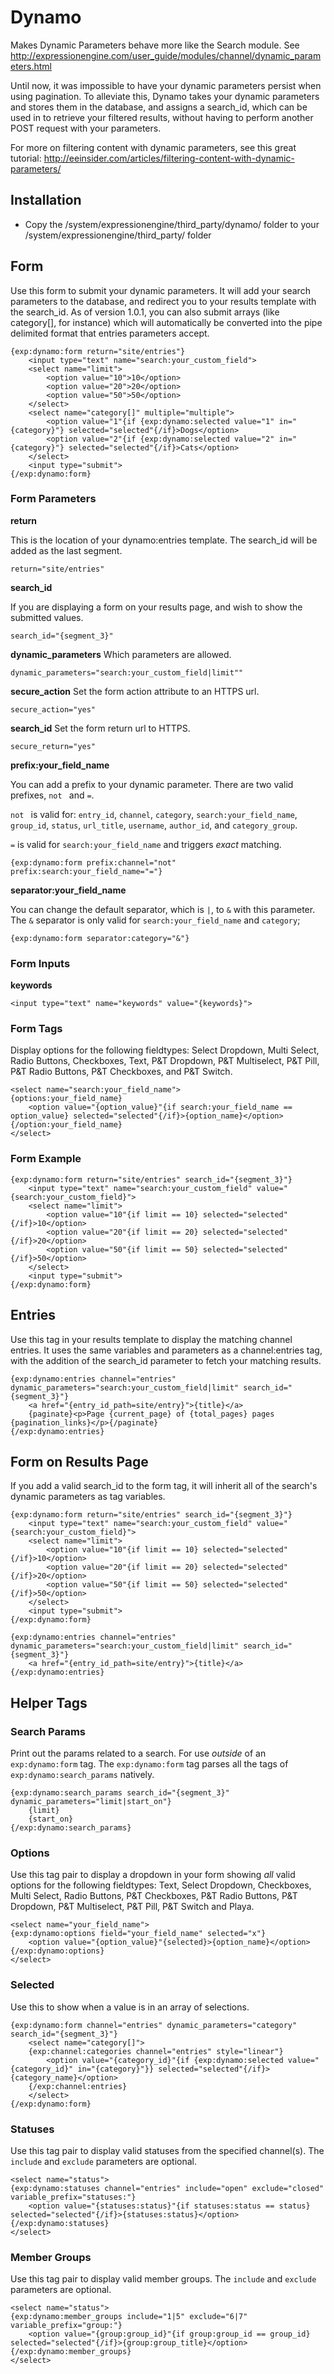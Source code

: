 # Dynamo #

Makes Dynamic Parameters behave more like the Search module. See <http://expressionengine.com/user_guide/modules/channel/dynamic_parameters.html>

Until now, it was impossible to have your dynamic parameters persist when using pagination. To alleviate this, Dynamo takes your dynamic parameters and stores them in the database, and assigns a search_id, which can be used in to retrieve your filtered results, without having to perform another POST request with your parameters.

For more on filtering content with dynamic parameters, see this great tutorial: <http://eeinsider.com/articles/filtering-content-with-dynamic-parameters/>

## Installation

* Copy the /system/expressionengine/third_party/dynamo/ folder to your /system/expressionengine/third_party/ folder

## Form
Use this form to submit your dynamic parameters. It will add your search parameters to the database, and redirect you to your results template with the search_id. As of version 1.0.1, you can also submit arrays (like category[], for instance) which will automatically be converted into the pipe delimited format that entries parameters accept.

	{exp:dynamo:form return="site/entries"}
		<input type="text" name="search:your_custom_field">
		<select name="limit">
			<option value="10">10</option>
			<option value="20">20</option>
			<option value="50">50</option>
		</select>
		<select name="category[]" multiple="multiple">
			<option value="1"{if {exp:dynamo:selected value="1" in="{category}"} selected="selected"{/if}>Dogs</option>
			<option value="2"{if {exp:dynamo:selected value="2" in="{category}"} selected="selected"{/if}>Cats</option>
		</select>
		<input type="submit">
	{/exp:dynamo:form}

### Form Parameters

**return**

This is the location of your dynamo:entries template. The search_id will be added as the last segment.

	return="site/entries"

**search_id**

If you are displaying a form on your results page, and wish to show the submitted values.

	search_id="{segment_3}"

**dynamic_parameters**
Which parameters are allowed.

	dynamic_parameters="search:your_custom_field|limit""

**secure_action**
Set the form action attribute to an HTTPS url.

	secure_action="yes"

**search_id**
Set the form return url to HTTPS.

	secure_return="yes"

**prefix:your_field_name**

You can add a prefix to your dynamic parameter. There are two valid prefixes, `not ` and `=`.

`not ` is valid for: `entry_id`, `channel`, `category`, `search:your_field_name`, `group_id`, `status`, `url_title`, `username`, `author_id`, and `category_group`.

`=` is valid for `search:your_field_name` and triggers *exact* matching.

	{exp:dynamo:form prefix:channel="not" prefix:search:your_field_name="="}

**separator:your_field_name**

You can change the default separator, which is `|`, to `&` with this parameter. The `&` separator is only valid for `search:your_field_name` and `category`;

	{exp:dynamo:form separator:category="&"}

### Form Inputs

**keywords**

	<input type="text" name="keywords" value="{keywords}">
	
### Form Tags

Display options for the following fieldtypes: Select Dropdown, Multi Select, Radio Buttons, Checkboxes, Text, P&T Dropdown, P&T Multiselect, P&T Pill, P&T Radio Buttons, P&T Checkboxes, and P&T Switch.

	<select name="search:your_field_name">
	{options:your_field_name}
		<option value="{option_value}"{if search:your_field_name == option_value} selected="selected"{/if}>{option_name}</option>
	{/option:your_field_name}
	</select>
	

### Form Example

	{exp:dynamo:form return="site/entries" search_id="{segment_3}"}
		<input type="text" name="search:your_custom_field" value="{search:your_custom_field}">
		<select name="limit">
			<option value="10"{if limit == 10} selected="selected"{/if}>10</option>
			<option value="20"{if limit == 20} selected="selected"{/if}>20</option>
			<option value="50"{if limit == 50} selected="selected"{/if}>50</option>
		</select>
		<input type="submit">
	{/exp:dynamo:form}

## Entries
Use this tag in your results template to display the matching channel entries. It uses the same variables and parameters as a channel:entries tag, with the addition of the search_id parameter to fetch your matching results.

	{exp:dynamo:entries channel="entries" dynamic_parameters="search:your_custom_field|limit" search_id="{segment_3}"}
		<a href="{entry_id_path=site/entry}">{title}</a>
		{paginate}<p>Page {current_page} of {total_pages} pages {pagination_links}</p>{/paginate}
	{/exp:dynamo:entries}

## Form on Results Page
If you add a valid search_id to the form tag, it will inherit all of the search's dynamic parameters as tag variables.

	{exp:dynamo:form return="site/entries" search_id="{segment_3}"}
		<input type="text" name="search:your_custom_field" value="{search:your_custom_field}">
		<select name="limit">
			<option value="10"{if limit == 10} selected="selected"{/if}>10</option>
			<option value="20"{if limit == 20} selected="selected"{/if}>20</option>
			<option value="50"{if limit == 50} selected="selected"{/if}>50</option>
		</select>
		<input type="submit">
	{/exp:dynamo:form}
	
	{exp:dynamo:entries channel="entries" dynamic_parameters="search:your_custom_field|limit" search_id="{segment_3}"}
		<a href="{entry_id_path=site/entry}">{title}</a>
	{/exp:dynamo:entries}

## Helper Tags

### Search Params
Print out the params related to a search. For use *outside* of an `exp:dynamo:form` tag. The `exp:dynamo:form` tag parses all the tags of `exp:dynamo:search_params` natively.

	{exp:dynamo:search_params search_id="{segment_3}" dynamic_parameters="limit|start_on"}
		{limit}
		{start_on}
	{/exp:dynamo:search_params}

### Options
Use this tag pair to display a dropdown in your form showing *all* valid options for the following fieldtypes: Text, Select Dropdown, Checkboxes, Multi Select, Radio Buttons, P&T Checkboxes, P&T Radio Buttons, P&T Dropdown, P&T Multiselect, P&T Pill, P&T Switch and Playa.

	<select name="your_field_name">
	{exp:dynamo:options field="your_field_name" selected="x"}
		<option value="{option_value}"{selected}>{option_name}</option>
	{/exp:dynamo:options}
	</select>

### Selected
Use this to show when a value is in an array of selections.
	
	{exp:dynamo:form channel="entries" dynamic_parameters="category" search_id="{segment_3}"}
		<select name="category[]">
		{exp:channel:categories channel="entries" style="linear"}
			<option value="{category_id}"{if {exp:dynamo:selected value="{category_id}" in="{category}"}} selected="selected"{/if}>{category_name}</option>
		{/exp:channel:entries}
		</select>
	{/exp:dynamo:form}

### Statuses
Use this tag pair to display valid statuses from the specified channel(s). The `include` and `exclude` parameters are optional.

	<select name="status">
	{exp:dynamo:statuses channel="entries" include="open" exclude="closed" variable_prefix="statuses:"}
		<option value="{statuses:status}"{if statuses:status == status} selected="selected"{/if}>{statuses:status}</option>
	{/exp:dynamo:statuses}
	</select>

### Member Groups
Use this tag pair to display valid member groups. The `include` and `exclude` parameters are optional.

	<select name="status">
	{exp:dynamo:member_groups include="1|5" exclude="6|7" variable_prefix="group:"}
		<option value="{group:group_id}"{if group:group_id == group_id} selected="selected"{/if}>{group:group_title}</option>
	{/exp:dynamo:member_groups}
	</select>
